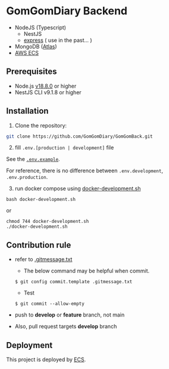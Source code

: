 

# GomGomDiary Backend

<!-- [![Build Status](https://github.com/GomGomDiary/GomGomBack/actions/workflows/build.yml/badge.svg)](https://github.com/your-username/your-repo-name/actions/workflows/build.yml) -->
<!-- ![Build Status](https://github.com/GomGomDiary/GomGomBack/actions/workflows/main.yml/badge.svg?branch=feature-1) -->

- NodeJS (Typescript)
	- NestJS
	- [express](https://github.com/GomGomDiary/GomGomBack/tree/feature/express) ( use in the past... )
- MongoDB ([Atlas](https://www.mongodb.com/cloud/atlas/))
- [AWS ECS](https://aws.amazon.com/ecs/)

## Prerequisites

- Node.js [v18.8.0](https://github.com/GomGomDiary/GomGomBack/blob/main/.tool-versions) or higher
- NestJS CLI v9.1.8 or higher

## Installation

1. Clone the repository:

```bash
git clone https://github.com/GomGomDiary/GomGomBack.git
```

2. fill `.env.[production | development]` file

See the [`.env.example`](https://github.com/GomGomDiary/GomGomBack/blob/main/.env.example).

For reference, there is no difference between `.env.development`, `.env.production`.

3. run docker compose using [docker-development.sh](https://github.com/GomGomDiary/GomGomBack/blob/main/docker-development.sh)
```
bash docker-development.sh
```
or
```
chmod 744 docker-development.sh
./docker-development.sh
```



## Contribution rule

- refer to [.gitmessage.txt](https://github.com/GomGomDiary/GomGomBack/blob/main/.gitmessage.txt)

	- The below command may be helpful when commit.

	```example
	$ git config commit.template .gitmessage.txt
	```
	- Test 
	```
	$ git commit --allow-empty
	```

- push to **develop** or **feature** branch, not main

- Also, pull request targets **develop** branch


## Deployment

This project is deployed by [ECS](https://aws.amazon.com/ecs).
